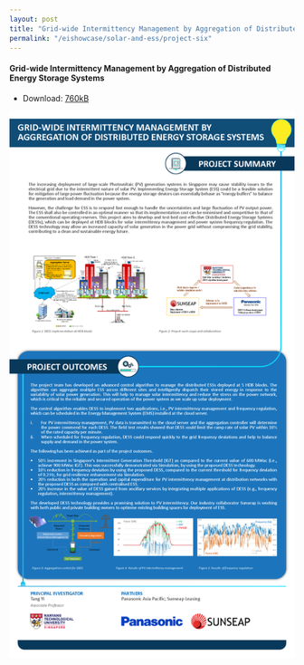 ```yaml
---
layout: post
title: "Grid-wide Intermittency Management by Aggregation of Distributed Energy Storage Systems"
permalink: "/eishowcase/solar-and-ess/project-six"
---
```

#### Grid-wide Intermittency Management by Aggregation of Distributed Energy Storage Systems
* Download: [760kB](/files/showcase/solar_ess_06.pdf)

![Grid-wide Intermittency Management by Aggregation of Distributed Energy Storage Systems](/images/showcase/solar_ess_06.png)
